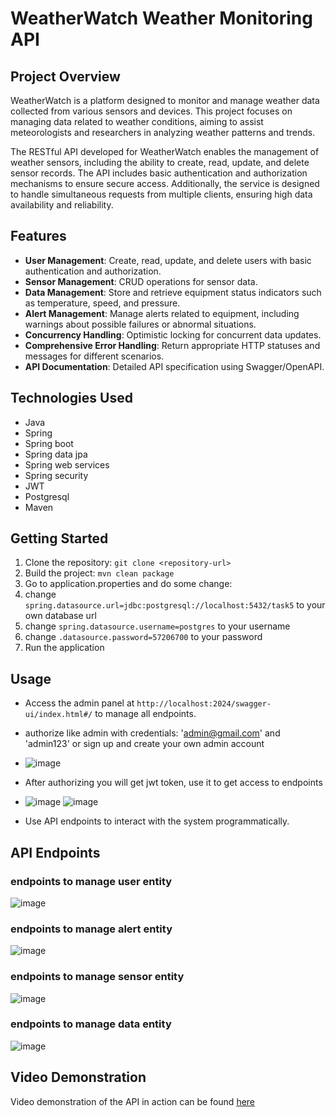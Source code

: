 # WeatherWatch Weather Monitoring API
## Project Overview
WeatherWatch is a platform designed to monitor and manage weather data collected from various sensors and devices. This project focuses on managing data related to weather conditions, aiming to assist meteorologists and researchers in analyzing weather patterns and trends.

The RESTful API developed for WeatherWatch enables the management of weather sensors, including the ability to create, read, update, and delete sensor records. The API includes basic authentication and authorization mechanisms to ensure secure access. Additionally, the service is designed to handle simultaneous requests from multiple clients, ensuring high data availability and reliability.

## Features
- **User Management**: Create, read, update, and delete users with basic authentication and authorization.
- **Sensor Management**: CRUD operations for sensor data.
- **Data Management**: Store and retrieve equipment status indicators such as temperature, speed, and pressure.
- **Alert Management**: Manage alerts related to equipment, including warnings about possible failures or abnormal situations.
- **Concurrency Handling**: Optimistic locking for concurrent data updates.
- **Comprehensive Error Handling**: Return appropriate HTTP statuses and messages for different scenarios.
- **API Documentation**: Detailed API specification using Swagger/OpenAPI.

## Technologies Used

- Java
- Spring
- Spring boot
- Spring data jpa
- Spring web services
- Spring security
- JWT
- Postgresql
- Maven

## Getting Started

1. Clone the repository: `git clone <repository-url>`
2. Build the project: `mvn clean package`
3. Go to application.properties and do some change:
4. change `spring.datasource.url=jdbc:postgresql://localhost:5432/task5` to your own database url
5. change `spring.datasource.username=postgres` to your username
6. change `.datasource.password=57206700` to your password
7. Run the application

## Usage

- Access the admin panel at `http://localhost:2024/swagger-ui/index.html#/` to manage all endpoints.
- authorize like admin with credentials: 'admin@gmail.com' and 'admin123' or sign up and create your own admin account
-  ![image](https://github.com/b410asakura/Restaurant-SRM/assets/73512839/36d15d28-65d1-44bc-accf-8ab2d460f4df)
- After authorizing you will get jwt token, use it to get access to endpoints
- ![image](https://github.com/b410asakura/Restaurant-SRM/assets/73512839/9ab500dd-42ac-4715-a37f-024171dc0442)
![image](https://github.com/b410asakura/Restaurant-SRM/assets/73512839/64893d25-869b-4877-a41e-ee163d175cf6)

- Use API endpoints to interact with the system programmatically.
 

## API Endpoints
### endpoints to manage user entity
![image](https://github.com/b410asakura/Restaurant-SRM/assets/73512839/4f173fd0-ae7f-4922-a3da-6598e7051e39)

### endpoints to manage alert entity
![image](https://github.com/b410asakura/task3/assets/73512839/1ebf2e47-dcfa-4e3b-b9cd-847552cc06f3)

### endpoints to manage sensor entity
![image](https://github.com/b410asakura/task4/assets/73512839/a7c447af-7c27-4e3b-8b4a-f933daccea9f)

### endpoints to manage data entity
![image](https://github.com/b410asakura/task3/assets/73512839/6a11fe34-dad4-48d7-8664-626f1ae28f00)



## Video Demonstration

Video demonstration of the API in action can be found [here](https://drive.google.com/file/d/1Ze1z44D0LrWBjlgAJyzs-LKkbwVURyJJ/view?usp=sharing)
